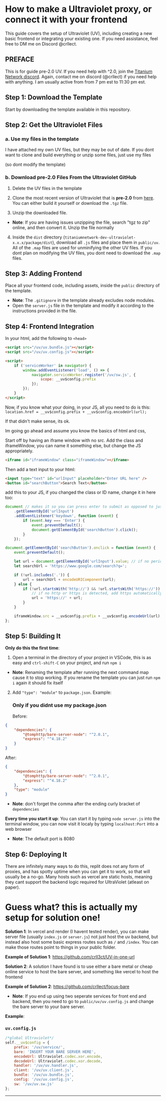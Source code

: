 # How to make a Ultraviolet proxy, or connect it with your frontend

This guide covers the setup of Ultraviolet (UV), including creating a new basic
frontend or integrating your existing one. If you need assistance, feel free to
DM me on Discord @crllect.

## PREFACE

This is for guide pre-2.0 UV. If you need help with ^2.0, join the
[Titanium Network discord](https://discord.gg/unblock). Again, contact me on
discord (@crllect) if you need help with anything. I am usually active from from
7 pm est to 11:30 pm est.

## Step 1: Download the Template

Start by downloading the template available in this repository.

## Step 2: Get the Ultraviolet Files

### a. Use my files in the template

I have attached my own UV files, but they may be out of date. If you dont want
to clone and build everything or unzip some files, just use my files

(so dont modify the template)

### b. Download pre-2.0 Files From the Ultraviolet GitHub

1. Delete the UV files in the template

2. Clone the most recent version of Ultraviolet that is **pre-2.0** from
   [here](https://github.com/titaniumnetwork-dev/Ultraviolet/releases). You can
   either build it yourself or download the `.tgz` file.

3. Unzip the downloaded file.

-   **Note**: If you are having issues unzipping the file, search "tgz to zip"
    online, and then convert it. Unzip the file normally

4. Inside the `dist` directory
   (`titaniumnetwork-dev-ultraviolet-x.x.x/package/dist`), download all `.js`
   files and place them in `public/uv`. All of the `.map` files are used for
   unminifying the other UV files. If you dont plan on modifying the UV files,
   you dont need to download the `.map` files.

## Step 3: Adding Frontend

Place all your frontend code, including assets, inside the `public` directory of
the template.

-   **Note**: The `.gitignore` in the template already excludes node modules.
-   Open the `server.js` file in the template and modify it according to the
    instructions provided in the file.

## Step 4: Frontend Integration

In your html, add the following to `<head>`

```html
<script src="/uv/uv.bundle.js"></script>
<script src="/uv/uv.config.js"></script>

<script>
	if ('serviceWorker' in navigator) {
		window.addEventListener('load', () => {
			navigator.serviceWorker.register('/uv/sw.js', {
				scope: __uv$config.prefix
			});
		});
	}
</script>
```

Now, if you know what your doing, in your JS, all you need to do is this:
`location.href = __uv$config.prefix + __uv$config.encodeUrl(url);`

If that didn't make sense, its ok.

Im going go ahead and assume you know the basics of html and css,

Start off by having an iframe window with no src. Add the class and
iframeWindow, you can name it something else, but change the JS appropriately.

```html
<iframe id="iframeWindow" class="iframeWindow"></iframe>
```

Then add a text input to your html:

```html
<input type="text" id="urlInput" placeholder="Enter URL here" />
<button id="searchButton">Search Text</button>
```

add this to your JS, if you changed the class or ID name, change it in here too:

```js
document // makes it so you can press enter to submit as opposed to just being able to press a button
	.getElementById('urlInput')
	.addEventListener('keydown', function (event) {
		if (event.key === 'Enter') {
			event.preventDefault();
			document.getElementById('searchButton').click();
		}
	});

document.getElementById('searchButton').onclick = function (event) {
	event.preventDefault();

	let url = document.getElementById('urlInput').value; // if no periods are detected in the input, search google instead
	let searchUrl = 'https://www.google.com/search?q=';

	if (!url.includes('.')) {
		url = searchUrl + encodeURIComponent(url);
	} else {
		if (!url.startsWith('http://') && !url.startsWith('https://')) {
			// if no http or https is detected, add https automatically
			url = 'https://' + url;
		}
	}

	iframeWindow.src = __uv$config.prefix + __uv$config.encodeUrl(url);
};
```

## Step 5: Building It

**Only do this the first time**:

1. Open a terminal in the directory of your project in VSCode, this is as easy
   and `ctrl-shift-C` on your project, and run `npm i`

-   **Note**: Renaming the template after running the next command map cause it
    to stop working. If you rename the template you can just run `npm i` again
    it should fix itself

2. Add `"type": "module"` to `package.json`. Example:
    ### Only if you didnt use my package.json
    Before:

```json
{
	"dependencies": {
		"@tomphttp/bare-server-node": "^2.0.1",
		"express": "^4.18.2"
	}
}
```

After:

```json
{
	"dependencies": {
		"@tomphttp/bare-server-node": "^2.0.1",
		"express": "^4.18.2"
	},
	"type": "module"
}
```

-   **Note**: don't forget the comma after the ending curly bracket of
    `dependencies`

**Every time you start it up**: You can start it by typing `node server.js` into
the terminal window, you can now visit it localy by typing `localhost:Port` into
a web browser

-   **Note**: The default port is 8080

## Step 6: Deploying It

There are infinitely many ways to do this, replit does not any form of proxies,
and has spotty uptime when you can get it to work, so that will usually be a
no-go. Many hosts such as vercel are static hosts, meaning they cant support the
backend logic required for UltraViolet (atleast on paper).

# Guess what? this is actually my setup for solution one!

**Solution 1**: In vercel and render (I havent tested render), you can make
server file (usually `index.js` or `server.js`) not just host the uv backend,
but instead also host some basic express routes such as `/` and `/index`. You
can make those routes point to things in your public folder.

**Example of Solution 1**: https://github.com/crll3ct/UV-in-one-url

**Solution 2**: A solution I have found is to use either a bare metal or cheap
online service to host the bare server, and something like vercel to host the
frontend

**Example of Solution 2**: https://github.com/crllect/focus-bare

-   **Note**: If you end up using two seperate services for front end and
    backend, then you need to go to `public/uv/uv.config.js` and change the bare
    server to your bare server.

**Example**:

### `uv.config.js`

```js
/*global Ultraviolet*/
self.__uv$config = {
	prefix: '/uv/service/',
	bare: 'INSERT YOUR BARE SERVER HERE',
	encodeUrl: Ultraviolet.codec.xor.encode,
	decodeUrl: Ultraviolet.codec.xor.decode,
	handler: '/uv/uv.handler.js',
	client: '/uv/uv.client.js',
	bundle: '/uv/uv.bundle.js',
	config: '/uv/uv.config.js',
	sw: '/uv/uv.sw.js'
};
```

---

